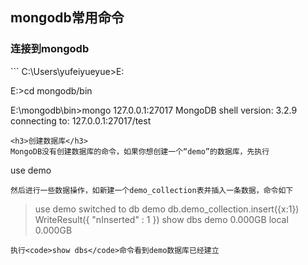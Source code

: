 <h2>mongodb常用命令</h2>

<h3>连接到mongodb</h3>
```
C:\Users\yufeiyueyue>E:

E:\>cd mongodb/bin

E:\mongodb\bin>mongo 127.0.0.1:27017
MongoDB shell version: 3.2.9
connecting to: 127.0.0.1:27017/test
```
<h3>创建数据库</h3>
MongoDB没有创建数据库的命令，如果你想创建一个“demo”的数据库，先执行
```
use demo
```
然后进行一些数据操作，如新建一个demo_collection表并插入一条数据，命令如下
```
> use demo
switched to db demo
> db.demo_collection.insert({x:1})
WriteResult({ "nInserted" : 1 })
> show dbs
demo   0.000GB
local  0.000GB
```
执行<code>show dbs</code>命令看到demo数据库已经建立
